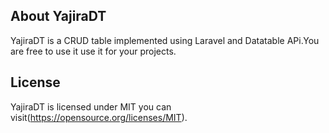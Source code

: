 
## About YajiraDT

YajiraDT is a CRUD table implemented using Laravel and Datatable APi.You are free to use it use it for your projects.

## License

YajiraDT is licensed under MIT you can visit(https://opensource.org/licenses/MIT).
